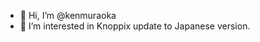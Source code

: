 - 👋 Hi, I’m @kenmuraoka
- 👀 I’m interested in Knoppix update to Japanese version.


<!---
kenmuraoka/kenmuraoka is a ✨ special ✨ repository because its `README.md` (this file) appears on your GitHub profile.
You can click the Preview link to take a look at your changes.
--->
